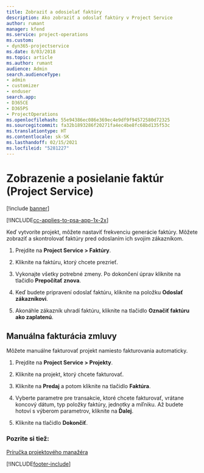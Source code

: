 ```yaml
---
title: Zobraziť a odosielať faktúry
description: Ako zobraziť a odoslať faktúry v Project Service
author: rumant
manager: kfend
ms.service: project-operations
ms.custom:
- dyn365-projectservice
ms.date: 8/03/2018
ms.topic: article
ms.author: rumant
audience: Admin
search.audienceType:
- admin
- customizer
- enduser
search.app:
- D365CE
- D365PS
- ProjectOperations
ms.openlocfilehash: 55e94386ec086e369ec4e9df9f94572580d72325
ms.sourcegitcommit: fa32b1893286f20271fa4ec4be8fc68bd135f53c
ms.translationtype: HT
ms.contentlocale: sk-SK
ms.lasthandoff: 02/15/2021
ms.locfileid: "5281227"
---
```

# <a name="view-and-send-invoices-project-service"></a>Zobrazenie a posielanie faktúr (Project Service)

[!include [banner](../includes/psa-now-project-operations.md)]

[!INCLUDE[cc-applies-to-psa-app-1x-2x](../includes/cc-applies-to-psa-app-1x-2x.md)]

Keď vytvoríte projekt, môžete nastaviť frekvenciu generácie faktúry. Môžete zobraziť a skontrolovať faktúry pred odoslaním ich svojim zákazníkom.  
  
1.  Prejdite na **Project Service > Faktúry**.  
  
2.  Kliknite na faktúru, ktorý chcete prezrieť.  
  
3.  Vykonajte všetky potrebné zmeny. Po dokončení úprav kliknite na tlačidlo **Prepočítať znova**.  
  
4.  Keď budete pripravení odoslať faktúru, kliknite na položku **Odoslať zákazníkovi**.  
  
5.  Akonáhle zákazník uhradí faktúru, kliknite na tlačidlo **Označiť faktúru ako zaplatenú**.  
  
## <a name="manually-invoice-a-contract"></a>Manuálna fakturácia zmluvy  
 Môžete manuálne fakturovať projekt namiesto fakturovania automaticky.  
  
1.  Prejdite na **Project Service > Projekty**.  
  
2.  Kliknite na projekt, ktorý chcete fakturovať.  
  
3.  Kliknite na **Predaj** a potom kliknite na tlačidlo **Faktúra**.  
  
4.  Vyberte parametre pre transakcie, ktoré chcete fakturovať, vrátane koncový dátum, typ položky faktúry, jednotky a míľniku. Až budete hotoví s výberom parametrov, kliknite na **Ďalej**.  
  
5.  Kliknite na tlačidlo **Dokončiť**.  
  
### <a name="see-also"></a>Pozrite si tiež:  
 [Príručka projektového manažéra](../psa/project-manager-guide.md)


[!INCLUDE[footer-include](../includes/footer-banner.md)]